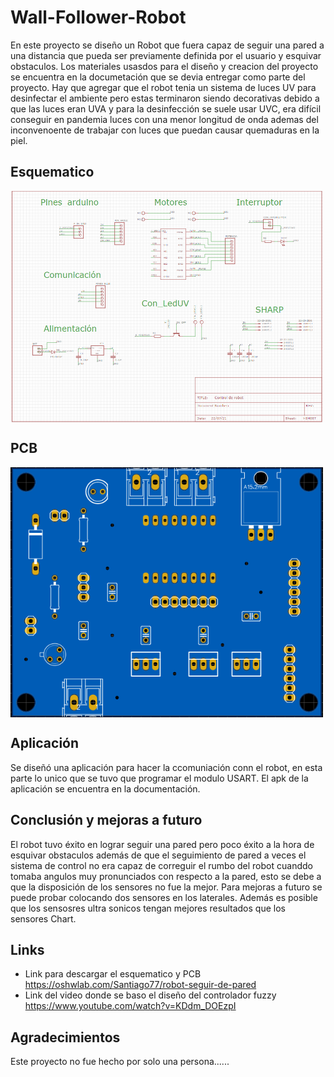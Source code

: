 
# Wall-Follower-Robot
En este proyecto se diseño un Robot que fuera capaz de seguir una pared a una distancia que pueda ser previamente definida por el usuario y esquivar obstaculos. Los materiales usasdos para el diseño y creacion del proyecto se encuentra en la documetación que se devia entregar como parte del proyecto. Hay que agregar que el robot tenia un sistema de luces UV para desinfectar el ambiente pero estas terminaron siendo decorativas debido a que las luces eran UVA y para la desinfección se suele usar UVC, era difícil conseguir en pandemia luces con una menor longitud de onda ademas del inconvenoente de trabajar con luces que puedan causar quemaduras en la piel.


## Esquematico
<img align='center' src="docs/esquematico.png" width="500">

## PCB
<img align='center' src="docs/placa.png" width="500">

## Aplicación
Se diseñó una aplicación para hacer la ccomuniación conn el robot, en esta parte lo unico que se tuvo que programar el modulo USART. El apk de la aplicación se encuentra en la documentación.

## Conclusión y mejoras a futuro


El robot tuvo éxito en lograr seguir una pared pero poco éxito a la hora de esquivar obstaculos además de que el seguimiento de pared a veces el sistema de control no era capaz de correguir el rumbo del robot cuanddo tomaba angulos muy pronunciados con respecto a la pared, esto se debe a que la disposición de los sensores no fue la mejor. Para mejoras a futuro se puede probar colocando dos sensores en los laterales. Además es posible que los sensosres ultra sonicos tengan mejores resultados que los sensores Chart.

## Links
 - Link para descargar el esquematico y  PCB https://oshwlab.com/Santiago77/robot-seguir-de-pared
 - Link del video donde se baso el diseño del controlador fuzzy https://www.youtube.com/watch?v=KDdm_DOEzpI


## Agradecimientos
Este proyecto no fue hecho por solo una persona...... 
